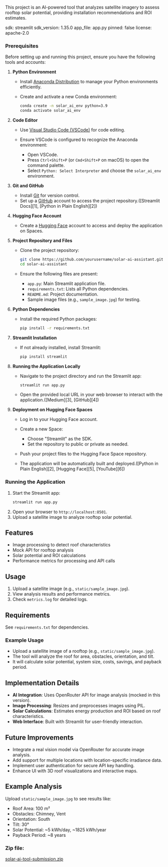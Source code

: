  This project is an AI-powered tool that analyzes satellite imagery to assess rooftop solar potential, providing installation recommendations and ROI estimates.

sdk: streamlit
sdk_version: 1.35.0
app_file: app.py
pinned: false
license: apache-2.0
 
### Prerequisites
Before setting up and running this project, ensure you have the following tools and accounts:

1. **Python Environment**

   * Install [Anaconda Distribution](https://www.anaconda.com/download) to manage your Python environments efficiently.
   * Create and activate a new Conda environment:

     ```bash
     conda create -n solar_ai_env python=3.9
     conda activate solar_ai_env
     ```

2. **Code Editor**

   * Use [Visual Studio Code (VSCode)](https://code.visualstudio.com/) for code editing.
   * Ensure VSCode is configured to recognize the Anaconda environment:

     * Open VSCode.
     * Press `Ctrl+Shift+P` (or `Cmd+Shift+P` on macOS) to open the command palette.
     * Select `Python: Select Interpreter` and choose the `solar_ai_env` environment.

3. **Git and GitHub**

   * Install [Git](https://git-scm.com/downloads) for version control.
   * Set up a [GitHub](https://github.com/) account to access the project repository.([Streamlit Docs][1], [Python in Plain English][2])

4. **Hugging Face Account**

   * Create a [Hugging Face](https://huggingface.co/join) account to access and deploy the application on Spaces.

5. **Project Repository and Files**

   * Clone the project repository:

     ```bash
     git clone https://github.com/yourusername/solar-ai-assistant.git
     cd solar-ai-assistant
     ```
   * Ensure the following files are present:

     * `app.py`: Main Streamlit application file.
     * `requirements.txt`: Lists all Python dependencies.
     * `README.md`: Project documentation.
     * Sample image files (e.g., `sample_image.jpg`) for testing.

6. **Python Dependencies**

   * Install the required Python packages:

     ```bash
     pip install -r requirements.txt
     ```

7. **Streamlit Installation**

   * If not already installed, install Streamlit:

     ```bash
     pip install streamlit
     ```

8. **Running the Application Locally**

   * Navigate to the project directory and run the Streamlit app:

     ```bash
     streamlit run app.py
     ```
   * Open the provided local URL in your web browser to interact with the application.([Medium][3], [GitHub][4])

9. **Deployment on Hugging Face Spaces**

   * Log in to your Hugging Face account.
   * Create a new Space:

     * Choose "Streamlit" as the SDK.
     * Set the repository to public or private as needed.
   * Push your project files to the Hugging Face Space repository.
   * The application will be automatically built and deployed.([Python in Plain English][2], [Hugging Face][5], [YouTube][6])

 ### Running the Application
 1. Start the Streamlit app:
    ```bash
    streamlit run app.py
    ```
 2. Open your browser to `http://localhost:8501`.
 3. Upload a satellite image to analyze rooftop solar potential.

## Features
- Image processing to detect roof characteristics
- Mock API for rooftop analysis
- Solar potential and ROI calculations
- Performance metrics for processing and API calls

## Usage
1. Upload a satellite image (e.g., `static/sample_image.jpg`).
2. View analysis results and performance metrics.
3. Check `metrics.log` for detailed logs.

## Requirements
See `requirements.txt` for dependencies.

 ### Example Usage
 - Upload a satellite image of a rooftop (e.g., `static/sample_image.jpg`).
 - The tool will analyze the roof for area, obstacles, orientation, and tilt.
 - It will calculate solar potential, system size, costs, savings, and payback period.

 ## Implementation Details
 - **AI Integration**: Uses OpenRouter API for image analysis (mocked in this version).
 - **Image Processing**: Resizes and preprocesses images using PIL.
 - **Solar Calculations**: Estimates energy production and ROI based on roof characteristics.
 - **Web Interface**: Built with Streamlit for user-friendly interaction.

 ## Future Improvements
 - Integrate a real vision model via OpenRouter for accurate image analysis.
 - Add support for multiple locations with location-specific irradiance data.
 - Implement user authentication for secure API key handling.
 - Enhance UI with 3D roof visualizations and interactive maps.

 ## Example Analysis
 Upload `static/sample_image.jpg` to see results like:
 - Roof Area: 100 m²
 - Obstacles: Chimney, Vent
 - Orientation: South
 - Tilt: 30°
 - Solar Potential: ~5 kWh/day, ~1825 kWh/year
 - Payback Period: ~8 years

 ### Zip file:
  [solar-ai-tool-submission.zip](https://github.com/user-attachments/files/20471996/solar-ai-tool-submission.zip)

 
